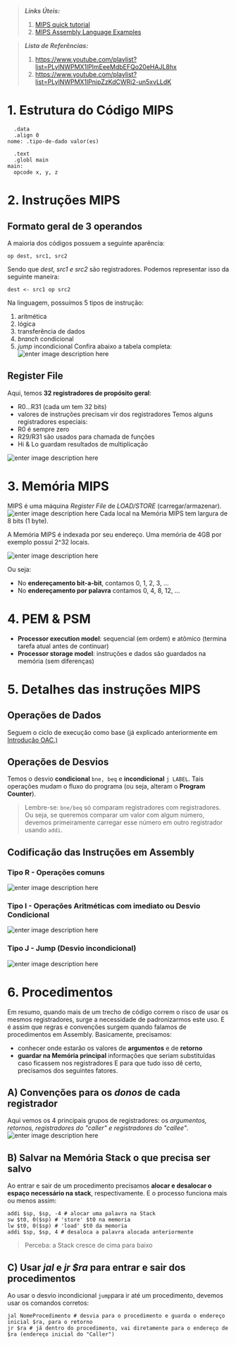>  ***Links Úteis:***
> 1. [MIPS  quick tutorial](http://logos.cs.uic.edu/366/notes/mips%20quick%20tutorial.htm)
> 2. [MIPS Assembly Language Examples](https://courses.cs.washington.edu/courses/cse378/03wi/lectures/mips-asm-examples.html)

>  ***Lista de Referências:***
> 1. https://www.youtube.com/playlist?list=PLylNWPMX1lPlmEeeMdbEFQo20eHAJL8hx
> 2. https://www.youtube.com/playlist?list=PLylNWPMX1lPnipZzKdCWRj2-un5xvLLdK

# 1. Estrutura do Código MIPS
```
  .data
  .align 0
nome: .tipo-de-dado valor(es)  

  .text
  .globl main
main: 
  opcode x, y, z
```

# 2. Instruções MIPS
## Formato geral de 3 operandos
A maioria dos códigos possuem a seguinte aparência:
```
op dest, src1, src2
```
Sendo que *dest, src1 e src2* são registradores. Podemos representar isso da seguinte maneira:
```
dest <- src1 op src2
```
Na linguagem, possuímos 5 tipos de instrução:
1. aritmética
2. lógica
3. transferência de dados
4. *branch* condicional
5. *jump* incondicional
Confira abaixo a tabela completa:
![enter image description here](https://lh3.googleusercontent.com/qm3xYxQlMIhJHKeVMPeSA0yy7JuHxFBhy9iCdJlc3RX1EQJsCnNYA8SuT_jgCPTxbmfU1gvg9dZM)

## Register File
Aqui, temos **32 registradores de propósito geral**:
- R0...R31 (cada um tem 32 bits)
- valores de instruções precisam vir dos registradores
Temos alguns registradores especiais:
- R0 é sempre zero
- R29/R31 são usados para chamada de funções
- Hi & Lo guardam resultados de multiplicação

![enter image description here](https://lh3.googleusercontent.com/X3bCiqey-3vaEcBLt1T-83cNs2nWtNLR-WE_uvJGPNwuEopmO5gvOk8DYL1xoD8JourhI4nfMRIB)

# 3. Memória MIPS
MIPS é uma máquina *Register File* de *LOAD/STORE* (carregar/armazenar).
![enter image description here](https://lh3.googleusercontent.com/3zePqjPuqRXektIVAcl1egs-YD9PCDsAfSjcgnIDFW8W3_A3sCA24m3fVagf3gsFFi0PycfQsgGh)
Cada local na Memória MIPS tem largura de 8 bits (1 byte).

A Memória MIPS é indexada por seu endereço. Uma memória de 4GB por exemplo possui 2^32 locais.

![enter image description here](https://lh3.googleusercontent.com/6s8LE7m-9H6nv_gS3p6JsNwgPZIXMsmBK5trBVMYmQIxF3qtetT9YDhbiscucCgz5sgl-cPupwfy)

Ou seja:
- No **endereçamento bit-a-bit**, contamos 0, 1, 2, 3, ...
- No **endereçamento por palavra** contamos 0, 4, 8, 12, ...

# 4. PEM & PSM
- **Processor execution model**: sequencial (em ordem) e atômico (termina tarefa atual antes de continuar)
- **Processor storage model**: instruções e dados são guardados na memória (sem diferenças)

# 5. Detalhes das instruções MIPS 
## Operações de Dados
Seguem o ciclo de execução como base (já explicado anteriormente em [Introdução OAC.)](https://github.com/felipemnds/computer-science-notebook/blob/master/organizacao-arquitetura-computadores/introducao-oac.md)
## Operações de Desvios
Temos o desvio **condicional** ` bne, beq ` e **incondicional** ` j LABEL `. Tais operações mudam o fluxo do programa (ou seja, alteram o **Program Counter**).
> Lembre-se: ` bne/beq ` só comparam registradores com registradores. Ou seja, se queremos comparar um valor com algum número, devemos primeiramente carregar esse número em outro registrador usando ` addi `.

## Codificação das Instruções em Assembly
### Tipo R - Operações comuns

![enter image description here](https://lh3.googleusercontent.com/qG4GVQsos0FuZMNvGgh10Ash0HQkPoS4I5CfzDjYQIb-xzexU9T_DhOMDd6IbCLSbj4TBvsNt1aR)

### Tipo I - Operações Aritméticas com imediato ou Desvio Condicional

![enter image description here](https://lh3.googleusercontent.com/akYUT4yQPFVPxTDnxupZTq32QBKnJXN5R8D7j4nBSBy39sAS9aQpgEVGW0MYag5J-gV4qayILWN5)

### Tipo J - Jump (Desvio incondicional)

![enter image description here](https://lh3.googleusercontent.com/QpQyQgIPfDWyTbGUynEhCxAn5z2zocumj3l7EzaaRcB_p7gMAOOO3RpXC7USCJzFQrgzNnj72Mly)

# 6. Procedimentos
Em resumo, quando mais de um trecho de código correm o risco de usar os mesmos registradores, surge a necessidade de padronizarmos este uso. E é assim que regras e convenções surgem quando falamos de procedimentos em Assembly.
Basicamente, precisamos:
- conhecer onde estarão os valores de **argumentos** e de **retorno**
- **guardar na Memória principal** informações que seriam substituídas caso ficassem nos registradores
E para que tudo isso dê certo, precisamos dos seguintes fatores.
## A) Convenções para os *donos* de cada registrador
Aqui vemos os 4 principais grupos de registradores: os *argumentos, retornos, registradores do "caller" e registradores do "callee"*.
![enter image description here](https://lh3.googleusercontent.com/EwVqLeX93KYeu3_8RF6iOsEAhZst2f7QBzG4k08fS1s8ogUTqPKmZAM1Dg3ur1dYbX2vP95ldIgp)
## B) Salvar na Memória Stack o que precisa ser salvo
Ao entrar e sair de um procedimento precisamos **alocar e desalocar o espaço necessário na stack**, respectivamente. E o processo funciona mais ou menos assim:
```
addi $sp, $sp, -4 # alocar uma palavra na Stack
sw $t0, 0($sp) # 'store' $t0 na memoria
lw $t0, 0($sp) # 'load' $t0 da memoria
addi $sp, $sp, 4 # desaloca a palavra alocada anteriormente
```
> Perceba: a Stack cresce de cima para baixo
## C) Usar *jal* e *jr $ra* para entrar e sair dos procedimentos
Ao usar o desvio incondicional ` jump `para ir até um procedimento, devemos usar os comandos corretos:
```
jal NomeProcedimento # desvia para o procedimento e guarda o endereço inicial $ra, para o retorno
jr $ra # já dentro do procedimento, vai diretamente para o endereço de $ra (endereço inicial do "Caller")
```
<!--stackedit_data:
eyJoaXN0b3J5IjpbLTEzOTY4MjI2NjVdfQ==
-->